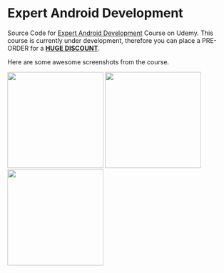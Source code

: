 Expert Android Development
==========================

Source Code for [Expert Android Development](https://www.udemy.com/draft/76758/) Course on Udemy. This course is currently under development, therefore you can place a PRE-ORDER for a **[HUGE DISCOUNT](https://www.udemy.com/draft/76758/?couponCode=PREORDER)**.

Here are some awesome screenshots from the course.

<img src="https://github.com/codeherenow/expert-android-development/blob/master/Screenshots/register.png" width="215">
<img src="https://github.com/codeherenow/expert-android-development/blob/master/Screenshots/news.png" width="215">
<img src="https://github.com/codeherenow/expert-android-development/blob/master/Screenshots/billing-and-shipping.png" width="215">
